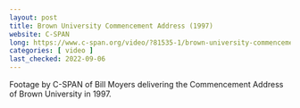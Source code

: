```yaml
---
layout: post
title: Brown University Commencement Address (1997)
website: C-SPAN
long: https://www.c-span.org/video/?81535-1/brown-university-commencement-address
categories: [ video ]
last_checked: 2022-09-06
---
```

Footage by C-SPAN of Bill Moyers delivering the Commencement Address of Brown
University in 1997.
